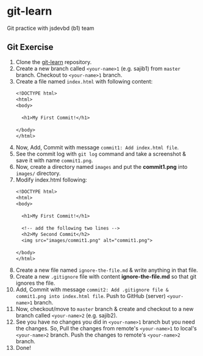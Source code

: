 # git-learn
Git practice with jsdevbd (b1) team

## Git Exercise

1. Clone the [git-learn](https://github.com/jsdevbd/git-learn) repository.
2. Create a new branch called `<your-name>1` (e.g. sajib1) from `master` branch. Checkout to `<your-name>1` branch.
3. Create a file named `index.html` with following content:
    ```
    <!DOCTYPE html>
    <html>
    <body>

      <h1>My First Commit!</h1>

    </body>
    </html>
    ```
4. Now, Add, Commit with message `commit1: Add index.html file`.
5. See the commit log with `git log` command and take a screenshot & save it with name `commit1.png`.
6. Now, create a directory named `images` and put the **commit1.png** into `images/` directory.
7. Modify index.html following:
    ```
    <!DOCTYPE html>
    <html>
    <body>

      <h1>My First Commit!</h1>

      <!-- add the following two lines -->
      <h2>My Second Commit</h2>
      <img src="images/commit1.png" alt="commit1.png">

    </body>
    </html>
    ```
8. Create a new file named `ignore-the-file.md` & write anything in that file.
9.  Create a new `.gitignore` file with content **ignore-the-file.md** so that git ignores the file.
10. Add, Commit with message `commit2: Add .gitignore file & commit1.png into index.html file`. Push to GitHub (server) `<your-name>1` branch.
11. Now, checkout/move to `master` branch & create and checkout to a new branch called `<your-name>2` (e.g. sajib2).
12. See you have no changes you did in `<your-name>1` branch but you need the changes. So, Pull the changes from remote's `<your-name>1` to local's `<your-name>2` branch. Push the changes to remote's `<your-name>2` branch.
13. Done!
